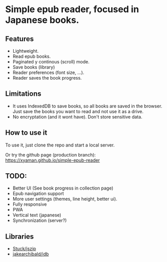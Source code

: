 # Simple epub reader, focused in Japanese books.

## Features
- Lightweight.
- Read epub books.
- Paginated y continous (scroll) mode.
- Save books (library)
- Reader preferences (font size, ...).
- Reader saves the book progress.

## Limitations

- It uses IndexedDB to save books, so all books are saved in the browser. Just 
save the books you want to read and not use it as a drive.
- No encryptation (and it wont have). Don't store sensitive data. 

## How to use it

To use it, just clone the repo and start a local server.

Or try the github page (production branch): https://xyaman.github.io/simple-epub-reader


## TODO:
- Better UI (See book progress in collection page)
- Epub navigation support
- More user settings (themes, line height, better ui).
- Fully responsive
- PWA
- Vertical text (japanese)
- Synchronization (server?)


## Libraries
- [Stuck/jszip](https://github.com/Stuk/jszip)
- [jakearchibald/idb](https://github.com/jakearchibald/idb) 
